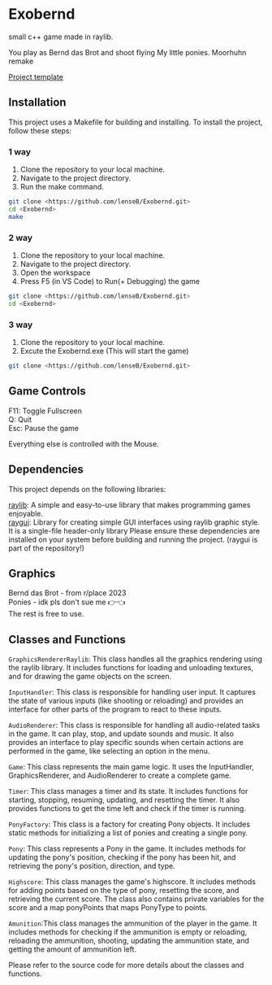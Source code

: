 # Exobernd
small c++ game made in raylib.

You play as Bernd das Brot and shoot flying My little ponies.
Moorhuhn remake

[Project template](https://github.com/educ8s/Raylib-CPP-Starter-Template-for-VSCODE-V2)

## Installation
This project uses a Makefile for building and installing. To install the project, follow these steps:
### 1 way
1. Clone the repository to your local machine.
2. Navigate to the project directory.
3. Run the make command.
```bash
git clone <https://github.com/lenseB/Exobernd.git>
cd <Exobernd>
make
```
### 2 way
1. Clone the repository to your local machine.
2. Navigate to the project directory.
3. Open the workspace
4. Press F5 (in VS Code) to Run(+ Debugging) the game
```bash
git clone <https://github.com/lenseB/Exobernd.git>
cd <Exobernd>
```

### 3 way
1. Clone the repository to your local machine.
2. Excute the Exobernd.exe (This will start the game)
```bash
git clone <https://github.com/lenseB/Exobernd.git>
```

## Game Controls
F11: Toggle Fullscreen  
Q: Quit  
Esc: Pause the game  
  
Everything else is controlled with the Mouse.

## Dependencies
This project depends on the following libraries:  
  
[raylib](https://www.raylib.com/): A simple and easy-to-use library that makes programming games enjoyable.  
[raygui](https://github.com/raysan5/raygui): Library for creating simple GUI interfaces using raylib graphic style. It is a single-file header-only library
Please ensure these dependencies are installed on your system before building and running the project. (raygui is part of the repository!)

## Graphics
Bernd das Brot - from r/place 2023  
Ponies - idk pls don't sue me 👉👈  
The rest is free to use.  
## Classes and Functions
`GraphicsRendererRaylib`: This class handles all the graphics rendering using the raylib library. It includes functions for loading and unloading textures, and for drawing the game objects on the screen.  

`InputHandler`: This class is responsible for handling user input. It captures the state of various inputs (like shooting or reloading) and provides an interface for other parts of the program to react to these inputs.  

`AudioRenderer`: This class is responsible for handling all audio-related tasks in the game. It can play, stop, and update sounds and music. It also provides an interface to play specific sounds when certain actions are performed in the game, like selecting an option in the menu.  

`Game`: This class represents the main game logic. It uses the InputHandler, GraphicsRenderer, and AudioRenderer to create a complete game.  

`Timer`: This class manages a timer and its state. It includes functions for starting, stopping, resuming, updating, and resetting the timer. It also provides functions to get the time left and check if the timer is running.  

`PonyFactory`: This class is a factory for creating Pony objects. It includes static methods for initializing a list of ponies and creating a single pony.  

`Pony`: This class represents a Pony in the game. It includes methods for updating the pony's position, checking if the pony has been hit, and retrieving the pony's position, direction, and type.  

`Highscore`: This class manages the game's highscore. It includes methods for adding points based on the type of pony, resetting the score, and retrieving the current score.
The class also contains private variables for the score and a map ponyPoints that maps PonyType to points.  

`Amunition`:This class manages the ammunition of the player in the game. It includes methods for checking if the ammunition is empty or reloading, reloading the ammunition, shooting, updating the ammunition state, and getting the amount of ammunition left.  


Please refer to the source code for more details about the classes and functions.
